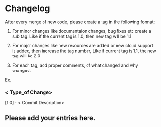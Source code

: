 # Changelog

After every merge of new code, please create  a tag in the following format:

1. For minor changes like documentaion changes, bug fixes etc create a sub tag. Like if the current tag is 1.0, then new tag will be 1.1

2. For major changes like new resources are added or new cloud support is added, then increase the tag number, Like if current tag is 1.1, the new tag will be 2.0

3. For each tag, add proper comments, of what changed and why changed.

Ex.
###  < Type_of Change>
[1.0] - < Commit Description>



## Please add your entries here.